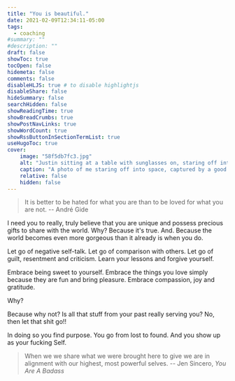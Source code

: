 ```yaml
---
title: "You is beautiful."
date: 2021-02-09T12:34:11-05:00
tags:
  - coaching
#summary: ""
#description: ""
draft: false
showToc: true
tocOpen: false
hidemeta: false
comments: false
disableHLJS: true # to disable highlightjs
disableShare: false
hideSummary: false
searchHidden: false
showReadingTime: true
showBreadCrumbs: true
showPostNavLinks: true
showWordCount: true
showRssButtonInSectionTermList: true
useHugoToc: true
cover:
    image: "58f5db7fc3.jpg"
    alt: "Justin sitting at a table with sunglasses on, staring off into space"
    caption: "A photo of me staring off into space, captured by a good friend"
    relative: false
    hidden: false
---
```


> It is better to be hated for what you are than to be loved for what you are not.
> -- André Gide

I need you to really, truly believe that you are unique and possess precious gifts to share with the world. Why? Because it's true. And. Because the world becomes even more gorgeous than it already is when you do.

Let go of negative self-talk. Let go of comparison with others. Let go of guilt, resentment and criticism. Learn your lessons and forgive yourself.

Embrace being sweet to yourself. Embrace the things you love simply because they are fun and bring pleasure. Embrace compassion, joy and gratitude.

Why?

Because why not? Is all that stuff from your past really serving you? No, then let that shit go!!

In doing so you find purpose. You go from lost to found. And you show up as your fucking Self.

> When we we share what we were brought here to give we are in alignment with our highest, most powerful selves.
> -- Jen Sincero, *You Are A Badass*

